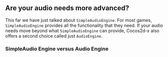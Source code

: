 ## Are your audio needs more advanced?
This far we have just talked about `SimpleAudioEngine`. For most games, `SimpleAudioEngine` provides all the functionality that they need. If your audio needs move beyond what `SimpleAudioEngine` can provide, Cocos2d-x also offers a second choice called just `AudioEngine`.

### SimpleAudio Engine versus Audio Engine
